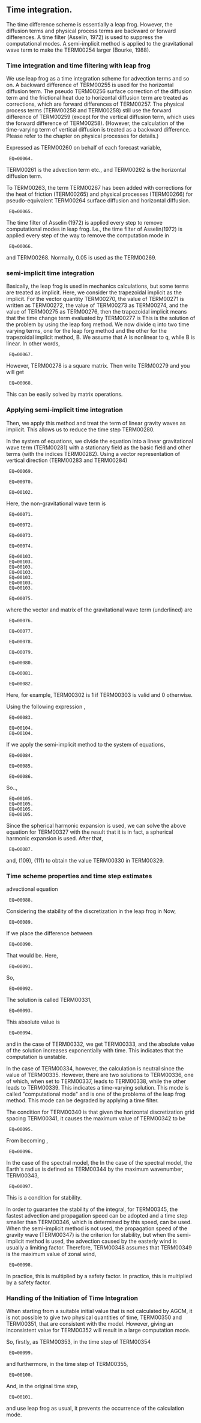 ## Time integration.

The time difference scheme is essentially a leap frog. However, the diffusion terms and physical process terms are backward or forward differences. A time filter (Asselin, 1972) is used to suppress the computational modes. A semi-implicit method is applied to the gravitational wave term to make the TERM00254 larger (Bourke, 1988).

### Time integration and time filtering with leap frog

We use leap frog as a time integration scheme for advection terms and so on. A backward difference of TERM00255 is used for the horizontal diffusion term. The pseudo TERM00256 surface correction of the diffusion term and the frictional heat due to horizontal diffusion term are treated as corrections, which are forward differences of TERM00257. The physical process terms (TERM00258 and TERM00258) still use the forward difference of TERM00259 (except for the vertical diffusion term, which uses the forward difference of TERM00258). (However, the calculation of the time-varying term of vertical diffusion is treated as a backward difference. Please refer to the chapter on physical processes for details.)

Expressed as TERM00260 on behalf of each forecast variable,

     EQ=00064.

TERM00261 is the advection term etc., and TERM00262 is the horizontal diffusion term.

To TERM00263, the term TERM00267 has been added with corrections for the heat of friction (TERM00265) and physical processes (TERM00266) for pseudo-equivalent TERM00264 surface diffusion and horizontal diffusion.

     EQ=00065.

The time filter of Asselin (1972) is applied every step to remove computational modes in leap frog. I.e., the time filter of Asselin(1972) is applied every step of the way to remove the computation mode in

     EQ=00066.

and TERM00268. Normally, 0.05 is used as the TERM00269.

### semi-implicit time integration

Basically, the leap frog is used in mechanics calculations, but some terms are treated as implicit. Here, we consider the trapezoidal implicit as the implicit. For the vector quantity TERM00270, the value of TERM00271 is written as TERM00272, the value of TERM00273 as TERM00274, and the value of TERM00275 as TERM00276, then the trapezoidal implicit means that the time change term evaluated by TERM00277 is This is the solution of the problem by using the leap forg method. We now divide <span>q</span> into two time varying terms, one for the leap forg method and the other for the trapezoidal implicit method, B. We assume that A is nonlinear to <span>q</span>, while B is linear. In other words,

     EQ=00067.

However, TERM00278 is a square matrix. Then write TERM00279 and you will get

     EQ=00068.

This can be easily solved by matrix operations.

### Applying semi-implicit time integration

Then, we apply this method and treat the term of linear gravity waves as implicit. This allows us to reduce the time step TERM00280.

In the system of equations, we divide the equation into a linear gravitational wave term (TERM00281) with a stationary field as the basic field and other terms (with the indices TERM00282). Using a vector representation of vertical direction (TERM00283 and TERM00284)

     EQ=00069.

     EQ=00070.

     EQ=00102.

Here, the non-gravitational wave term is

     EQ=00071.

     EQ=00072.

     EQ=00073.

     EQ=00074.

     EQ=00103.
     EQ=00103.
     EQ=00103.
     EQ=00103.
     EQ=00103.
     EQ=00103.
     EQ=00103.

     EQ=00075.

where the vector and matrix of the gravitational wave term (underlined) are

     EQ=00076.

     EQ=00077.

     EQ=00078.

     EQ=00079.

     EQ=00080.

     EQ=00081.

     EQ=00082.

Here, for example, TERM00302 is 1 if TERM00303 is valid and 0 otherwise.

Using the following expression ,

     EQ=00083.

     EQ=00104.
     EQ=00104.

If we apply the semi-implicit method to the system of equations,

     EQ=00084.

     EQ=00085.

     EQ=00086.

So..,

     EQ=00105.
     EQ=00105.
     EQ=00105.
     EQ=00105.

Since the spherical harmonic expansion is used, we can solve the above equation for TERM00327 with the result that it is in fact, a spherical harmonic expansion is used. After that,

     EQ=00087.

and, (109), (111) to obtain the value TERM00330 in TERM00329.

### Time scheme properties and time step estimates

advectional equation

     EQ=00088.

Considering the stability of the discretization in the leap frog in Now,

     EQ=00089.

If we place the difference between

     EQ=00090.

That would be. Here,

     EQ=00091.

So,

     EQ=00092.

The solution is called TERM00331,

     EQ=00093.

This absolute value is

     EQ=00094.

and in the case of TERM00332, we get TERM00333, and the absolute value of the solution increases exponentially with time. This indicates that the computation is unstable.

In the case of TERM00334, however, the calculation is neutral since the value of TERM00335. However, there are two solutions to TERM00336, one of which, when set to TERM00337, leads to TERM00338, while the other leads to TERM00339. This indicates a time-varying solution. This mode is called "computational mode" and is one of the problems of the leap frog method. This mode can be degraded by applying a time filter.

The condition for TERM00340 is that given the horizontal discretization grid spacing TERM00341, it causes the maximum value of TERM00342 to be

     EQ=00095.

From becoming ,

     EQ=00096.

In the case of the spectral model, the In the case of the spectral model, the Earth's radius is defined as TERM00344 by the maximum wavenumber, TERM00343,

     EQ=00097.

This is a condition for stability.

In order to guarantee the stability of the integral, for TERM00345, the fastest advection and propagation speed can be adopted and a time step smaller than TERM00346, which is determined by this speed, can be used. When the semi-implicit method is not used, the propagation speed of the gravity wave (TERM00347) is the criterion for stability, but when the semi-implicit method is used, the advection caused by the easterly wind is usually a limiting factor. Therefore, TERM00348 assumes that TERM00349 is the maximum value of zonal wind,

     EQ=00098.

In practice, this is multiplied by a safety factor. In practice, this is multiplied by a safety factor.

### Handling of the Initiation of Time Integration

When starting from a suitable initial value that is not calculated by AGCM, it is not possible to give two physical quantities of time, TERM00350 and TERM00351, that are consistent with the model. However, giving an inconsistent value for TERM00352 will result in a large computation mode.

So, firstly, as TERM00353, in the time step of TERM00354

     EQ=00099.

and furthermore, in the time step of TERM00355,

     EQ=00100.

And, in the original time step,

     EQ=00101.

and use leap frog as usual, it prevents the occurrence of the calculation mode.